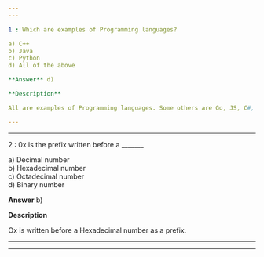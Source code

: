```yaml
---
---

1 : Which are examples of Programming languages?  

a) C++  
b) Java  
c) Python  
d) All of the above  

**Answer** d) 

**Description**  

All are examples of Programming languages. Some others are Go, JS, C#, etc.  

---
```

---

2 : 0x is the prefix written before a _______  

a) Decimal number  
b) Hexadecimal number  
c) Octadecimal number  
d) Binary number  

**Answer** b) 

**Description**  

Ox is written before a Hexadecimal number as a prefix.

---
---

